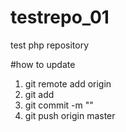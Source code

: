# testrepo_01
test php repository

#how to update
1. git remote add origin <repository https url>
2. git add <updated filename>
3. git commit -m "<update comment>"
4. git push origin master
